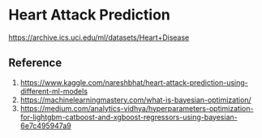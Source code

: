 # Heart Attack Prediction 

https://archive.ics.uci.edu/ml/datasets/Heart+Disease




## Reference 

1. https://www.kaggle.com/nareshbhat/heart-attack-prediction-using-different-ml-models
2. https://machinelearningmastery.com/what-is-bayesian-optimization/
3. https://medium.com/analytics-vidhya/hyperparameters-optimization-for-lightgbm-catboost-and-xgboost-regressors-using-bayesian-6e7c495947a9
